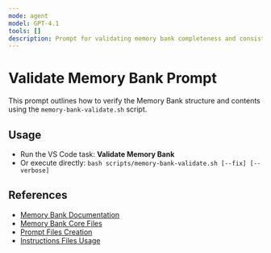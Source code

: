 ```yaml
---
mode: agent
model: GPT-4.1
tools: []
description: Prompt for validating memory bank completeness and consistency using the memory-bank-validate.sh script and VS Code task.
---
```

# Validate Memory Bank Prompt

This prompt outlines how to verify the Memory Bank structure and contents using the `memory-bank-validate.sh` script.

## Usage
- Run the VS Code task: **Validate Memory Bank**
- Or execute directly: `bash scripts/memory-bank-validate.sh [--fix] [--verbose]`

## References
- [Memory Bank Documentation](../instructions/memory-bank-docs.instructions.md)
- [Memory Bank Core Files](../instructions/memory-bank-core.instructions.md)
- [Prompt Files Creation](../instructions/prompt-files.instructions.md)
- [Instructions Files Usage](../instructions/instructions-files.instructions.md)
